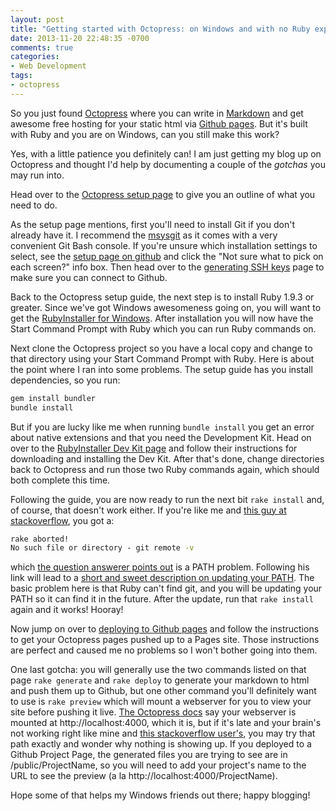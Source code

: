 ```yaml
---
layout: post
title: "Getting started with Octopress: on Windows and with no Ruby experience?!"
date: 2013-11-20 22:48:35 -0700
comments: true
categories: 
- Web Development
tags:
- octopress
---
```

So you just found [Octopress](http://octopress.org/) where you can write in [Markdown](http://daringfireball.net/projects/markdown/syntax) and get awesome free hosting for your static html via [Github pages](http://pages.github.com/). But it's built with Ruby and you are on Windows, can you still make this work?

Yes, with a little patience you definitely can! I am just getting my blog up on Octopress and thought I'd help by documenting a couple of the *gotchas* you may run into.

Head over to the [Octopress setup page](http://octopress.org/docs/setup/) to give you an outline of what you need to do.

As the setup page mentions, first you'll need to install Git if you don't already have it. I recommend the [msysgit](http://msysgit.github.io/) as it comes with a  very convenient Git Bash console. If you're unsure which installation settings to select, see the [setup page on github](https://help.github.com/articles/set-up-git) and click the "Not sure what to pick on each screen?" info box. Then head over to the [generating SSH keys](https://help.github.com/articles/generating-ssh-keys) page to make sure you can connect to Github.

Back to the Octopress setup guide, the next step is to install Ruby 1.9.3 or greater. Since we've got Windows awesomeness going on, you will want to get the [RubyInstaller for Windows](http://rubyinstaller.org/downloads/). After installation you will now have the Start Command Prompt with Ruby which you can run Ruby commands on.

Next clone the Octopress project so you have a local copy and change to that directory using your Start Command Prompt with Ruby. Here is about the point where I ran into some problems.  The setup guide has you install dependencies, so you run:

```cmd
gem install bundler
bundle install
```

But if you are lucky like me when running `bundle install` you get an error about native extensions and that you need the Development Kit.  Head on over to the [RubyInstaller Dev Kit page](https://github.com/oneclick/rubyinstaller/wiki/Development-Kit) and follow their instructions for downloading and installing the Dev Kit. After that's done, change directories back to Octopress and run those two Ruby commands again, which should both complete this time.

Following the guide, you are now ready to run the next bit `rake install` and, of course, that doesn't work either.  If you're like me and [this guy at stackoverflow](http://stackoverflow.com/q/12400185/1657324), you got a:

```cmd
rake aborted!
No such file or directory - git remote -v
```

which [the question answerer points out](http://stackoverflow.com/a/12401196/1657324) is a PATH problem. Following his link will lead to a [short and sweet description on updating your PATH](http://stackoverflow.com/a/9793850).  The basic problem here is that Ruby can't find git, and you will be updating your PATH so it can find it in the future. After the update, run that `rake install` again and it works! Hooray!

Now jump on over to [deploying to Github pages](http://octopress.org/docs/deploying/github/) and follow the instructions to get your Octopress pages pushed up to a Pages site.  Those instructions are perfect and caused me no problems so I won't bother going into them.

One last gotcha: you will generally use the two commands listed on that page `rake generate` and `rake deploy` to generate your markdown to html and push them up to Github, but one other command you'll definitely want to use is `rake preview` which will mount a webserver for you to view your site before pushing it live.  [The Octopress docs](http://octopress.org/docs/blogging/) say your webserver is mounted at http://localhost:4000, which it is, but if it's late and your brain's not working right like mine and [this stackoverflow user's](http://stackoverflow.com/q/17465404), you may try that path exactly and wonder why nothing is showing up.  If you deployed to a Github Project Page, the generated files you are trying to see are in /public/ProjectName, so you will need to add your project's name to the URL to see the preview (a la http://localhost:4000/ProjectName).

Hope some of that helps my Windows friends out there; happy blogging!
